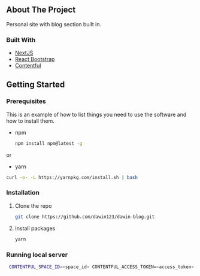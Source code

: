 ## About The Project

Personal site with blog section built in.

### Built With

-   [NextJS](https://nextjs.org/)
-   [React Bootstrap](https://react-bootstrap.github.io/)
-   [Contentful](https://www.contentful.com/)

## Getting Started

### Prerequisites

This is an example of how to list things you need to use the software and how to install them.

-   npm
    ```sh
    npm install npm@latest -g
    ```

or

-   yarn

```sh
curl -o- -L https://yarnpkg.com/install.sh | bash
```

### Installation

1. Clone the repo
    ```sh
    git clone https://github.com/dawin123/dawin-blog.git
    ```
2. Install packages
    ```sh
    yarn
    ```

### Running local server

```sh
 CONTENTFUL_SPACE_ID=<space_id> CONTENTFUL_ACCESS_TOKEN=<access_token> yarn dev
```
